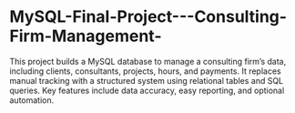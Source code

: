 # MySQL-Final-Project---Consulting-Firm-Management-
This project builds a MySQL database to manage a consulting firm’s data, including clients, consultants, projects, hours, and payments.  It replaces manual tracking with a structured system using relational tables and SQL queries. Key features include data accuracy, easy reporting, and optional automation.  
